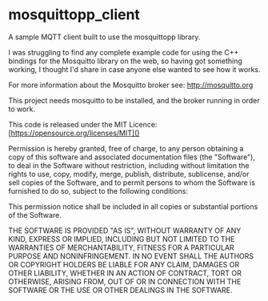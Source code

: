 # mosquittopp_client
A sample MQTT client built to use the mosquittopp library.

I was struggling to find any complete example code for using the C++ bindings for the Mosquitto library on the web, so having got something working, I thought I'd share in case anyone else wanted to see how it works.

For more information about the Mosquitto broker see: [http://mosquitto.org ]()

This project needs mosquitto to be installed, and the broker running in order to work.

This code is released under the MIT Licence: [https://opensource.org/licenses/MIT]()

Permission is hereby granted, free of charge, to any person obtaining a copy of this software and associated documentation files (the "Software"), to deal in the Software without restriction, including without limitation the rights to use, copy, modify, merge, publish, distribute, sublicense, and/or sell copies of the Software, and to permit persons to whom the Software is furnished to do so, subject to the following conditions:

This permission notice shall be included in all copies or substantial portions of the Software.

THE SOFTWARE IS PROVIDED "AS IS", WITHOUT WARRANTY OF ANY KIND, EXPRESS OR IMPLIED, INCLUDING BUT NOT LIMITED TO THE WARRANTIES OF MERCHANTABILITY, FITNESS FOR A PARTICULAR PURPOSE AND NONINFRINGEMENT. IN NO EVENT SHALL THE AUTHORS OR COPYRIGHT HOLDERS BE LIABLE FOR ANY CLAIM, DAMAGES OR OTHER LIABILITY, WHETHER IN AN ACTION OF CONTRACT, TORT OR OTHERWISE, ARISING FROM, OUT OF OR IN CONNECTION WITH THE SOFTWARE OR THE USE OR OTHER DEALINGS IN THE SOFTWARE.